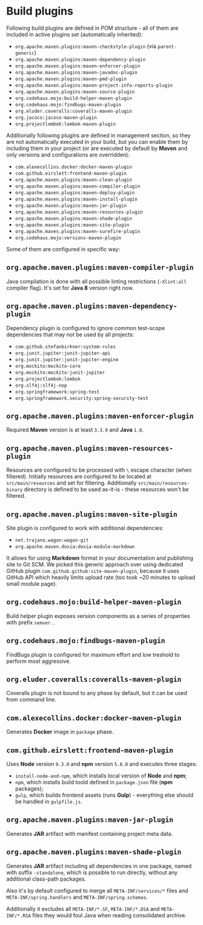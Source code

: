 <!---
# This file is part of the pl.wrzasq.parent.
#
# @license http://mit-license.org/ The MIT license
# @copyright 2015 - 2019 © by Rafał Wrzeszcz - Wrzasq.pl.
-->

# Build plugins

Following build plugins are defined in POM structure - all of them are included in active plugins set (automatically inherited):

-   `org.apache.maven.plugins:maven-checkstyle-plugin` (via `parent-generic`)
-   `org.apache.maven.plugins:maven-dependency-plugin`
-   `org.apache.maven.plugins:maven-enforcer-plugin`
-   `org.apache.maven.plugins:maven-javadoc-plugin`
-   `org.apache.maven.plugins:maven-pmd-plugin`
-   `org.apache.maven.plugins:maven-project-info-reports-plugin`
-   `org.apache.maven.plugins:maven-source-plugin`
-   `org.codehaus.mojo:build-helper-maven-plugin`
-   `org.codehaus.mojo:findbugs-maven-plugin`
-   `org.eluder.coveralls:coveralls-maven-plugin`
-   `org.jacoco:jacoco-maven-plugin`
-   `org.projectlombok:lombok-maven-plugin`

Additionally following plugins are defined in management section, so they are not automatically executed in your build, but you can enable them by including them in your project (or are executed by default by **Maven** and only versions and configurations are overridden):

-   `com.alexecollins.docker:docker-maven-plugin`
-   `com.github.eirslett:frontend-maven-plugin`
-   `org.apache.maven.plugins:maven-clean-plugin`
-   `org.apache.maven.plugins:maven-compiler-plugin`
-   `org.apache.maven.plugins:maven-deploy-plugin`
-   `org.apache.maven.plugins:maven-install-plugin`
-   `org.apache.maven.plugins:maven-jar-plugin`
-   `org.apache.maven.plugins:maven-resources-plugin`
-   `org.apache.maven.plugins:maven-shade-plugin`
-   `org.apache.maven.plugins:maven-site-plugin`
-   `org.apache.maves.plugins:maven-surefire-plugin`
-   `org.codehaus.mojo:versions-maven-plugin`

Some of them are configured in specific way:

## `org.apache.maven.plugins:maven-compiler-plugin`

Java compilation is done with all possible linting restrictions (`-Xlint:all` compiler flag). It's set for **Java 8** version right now.

## `org.apache.maven.plugins:maven-dependency-plugin`

Dependency plugin is configured to ignore common test-scope dependencies that may not be used by all projects:

-   `com.github.stefanbirkner:system-rules`
-   `org.junit.jupiter:junit-jupiter-api`
-   `org.junit.jupiter:junit-jupiter-engine`
-   `org.mockito:mockito-core`
-   `org.mockito:mockito-junit-jupiter`
-   `org.projectlombok:lombok`
-   `org.slf4j:slf4j-nop`
-   `org.springframework:spring-test`
-   `org.springframework.security:spring-security-test`

## `org.apache.maven.plugins:maven-enforcer-plugin`

Required **Maven** version is at least `3.3.9` and **Java** `1.8`.

## `org.apache.maven.plugins:maven-resources-plugin`

Resources are configured to be processed with `\` escape character (when filtered). Initially resources are configured to be located at `src/main/resources` and set for filtering. Additionally `src/main/resources-binary` directory is defined to be used as-it-is - these resources won't be filtered.

## `org.apache.maven.plugins:maven-site-plugin`

Site plugin is configured to work with additional dependencies:

-   `net.trajano.wagon:wagon-git`
-   `org.apache.maven.doxia:doxia-module-markdown`

It allows for using **Markdown** format in your documentation and publishing site to Git SCM. We picked this generic approach over using dedicated GitHub plugin `com.github.github:site-maven-plugin`, because it uses GitHub API which heavily limits upload rate (too took ~20 minutes to upload small module page).

## `org.codehaus.mojo:build-helper-maven-plugin`

Build helper plugin exposes version components as a series of properties with prefix `semver.`.

## `org.codehaus.mojo:findbugs-maven-plugin`

FindBugs plugin is configured for maximum effort and low treshold to perform most aggressive.

## `org.eluder.coveralls:coveralls-maven-plugin`

Coveralls plugin is not bound to any phase by default, but it can be used from command line.

## `com.alexecollins.docker:docker-maven-plugin`

Generates **Docker** image in `package` phase.

## `com.github.eirslett:frontend-maven-plugin`

Uses **Node** version `9.3.0` and **npm** version `5.6.0` and executes three stages:

-   `install-node-and-npm`, which installs local version of **Node** and **npm**;
-   `npm`, which installs build toold defined in `package.json` file (**npm** packages);
-   `gulp`, which builds frontend assets (runs **Gulp**) - everything else should be handled in `gulpfile.js`.

## `org.apache.maven.plugins:maven-jar-plugin`

Generates **JAR** artifact with manifest containing project meta data.

## `org.apache.maven.plugins:maven-shade-plugin`

Generates **JAR** artifact including all dependencies in one package, named with suffix `-standalone`, which is possible to run directly, without any additional class-path packages.

Also it's by default configured to merge all `META-INF/services/*` files and `META-INF/spring.handlers` and `META-INF/spring.schemas`.

Additionally it excludes all `META-INF/*.SF`, `META-INF/*.DSA` and `META-INF/*.RSA` files they would foul Java when reading consolidated archive.
